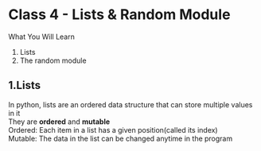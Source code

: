 <h1>Class 4 - Lists & Random Module</h1>

What You Will Learn
<ol>
  <li>Lists
  <li>The random module
</ol>

## 1.Lists
In python, lists are an ordered data structure that can store multiple values in it
<br>They are <b>ordered</b> and <b>mutable</b>
<br>Ordered: Each item in a list has a given position(called its index)
<br>Mutable: The data in the list can be changed anytime in the program
